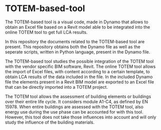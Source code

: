 # TOTEM-based-tool
The TOTEM-based tool is a visual code, made in Dynamo that allows to obtain an Excel file based on a Revit model able to be integrated into the online TOTEM tool to get full LCA results.

In this repository the documents related to the TOTEM-based tool are present. This repository obtains both the Dynamo file as well as the seperate scripts, written in Python language, present in the Dynamo file.

The TOTEM-based tool studies the possible integration of the TOTEM tool with the vendor specific BIM software, Revit. The online TOTEM tool allows the import of Excel files, with content according to a certain template, to obtain LCA results of the data included in the file. In the included Dynamo file the elements present in a Revit BIM model are exported to an Excel file that can be directly imported into a TOTEM project.

The TOTEM tool allows the assessment of building elements or buildings over their entire life cycle. It considers module A1-C4, as defined by EN 15978. When entire buildings are assessed with the TOTEM tool, also energy use during the use phase can be accounted for with this tool. However, this tool does not take those influences into account and will only study the influence of the building materials.
